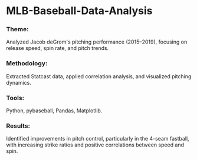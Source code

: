 # MLB-Baseball-Data-Analysis
### Theme: 
Analyzed Jacob deGrom's pitching performance (2015–2019), focusing on release speed, spin rate, and pitch trends.

### Methodology:
Extracted Statcast data, applied correlation analysis, and visualized pitching dynamics.

### Tools: 
Python, pybaseball, Pandas, Matplotlib.

### Results: 
Identified improvements in pitch control, particularly in the 4-seam fastball, with increasing strike ratios and positive correlations between speed and spin.
